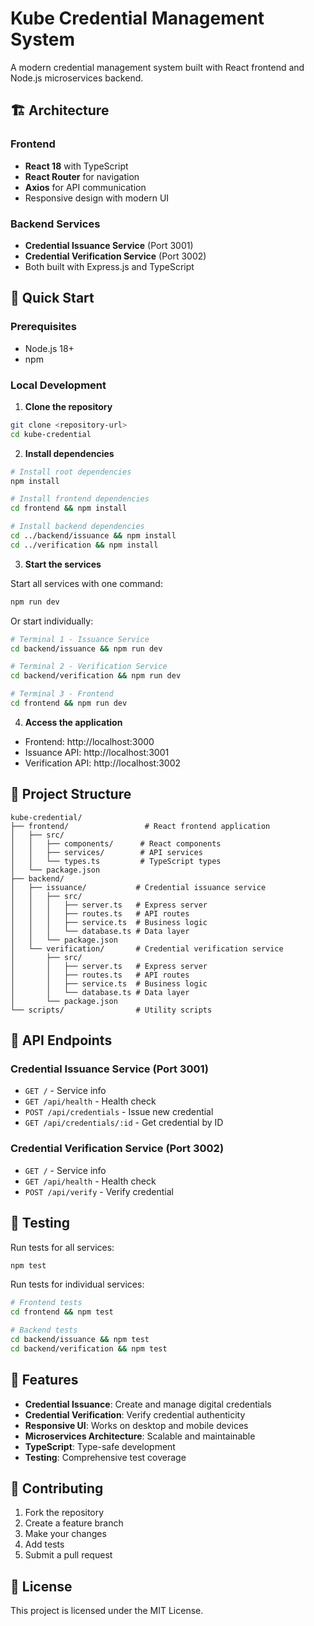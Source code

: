 # Kube Credential Management System

A modern credential management system built with React frontend and Node.js microservices backend.

## 🏗️ Architecture

### Frontend
- **React 18** with TypeScript
- **React Router** for navigation
- **Axios** for API communication
- Responsive design with modern UI

### Backend Services
- **Credential Issuance Service** (Port 3001)
- **Credential Verification Service** (Port 3002)
- Both built with Express.js and TypeScript

## 🚀 Quick Start

### Prerequisites
- Node.js 18+
- npm

### Local Development

1. **Clone the repository**
```bash
git clone <repository-url>
cd kube-credential
```

2. **Install dependencies**
```bash
# Install root dependencies
npm install

# Install frontend dependencies
cd frontend && npm install

# Install backend dependencies
cd ../backend/issuance && npm install
cd ../verification && npm install
```

3. **Start the services**

Start all services with one command:
```bash
npm run dev
```

Or start individually:
```bash
# Terminal 1 - Issuance Service
cd backend/issuance && npm run dev

# Terminal 2 - Verification Service  
cd backend/verification && npm run dev

# Terminal 3 - Frontend
cd frontend && npm run dev
```

4. **Access the application**
- Frontend: http://localhost:3000
- Issuance API: http://localhost:3001
- Verification API: http://localhost:3002

## 📁 Project Structure

```
kube-credential/
├── frontend/                 # React frontend application
│   ├── src/
│   │   ├── components/      # React components
│   │   ├── services/        # API services
│   │   └── types.ts         # TypeScript types
│   └── package.json
├── backend/
│   ├── issuance/           # Credential issuance service
│   │   ├── src/
│   │   │   ├── server.ts   # Express server
│   │   │   ├── routes.ts   # API routes
│   │   │   ├── service.ts  # Business logic
│   │   │   └── database.ts # Data layer
│   │   └── package.json
│   └── verification/       # Credential verification service
│       ├── src/
│       │   ├── server.ts   # Express server
│       │   ├── routes.ts   # API routes
│       │   ├── service.ts  # Business logic
│       │   └── database.ts # Data layer
│       └── package.json
└── scripts/                # Utility scripts
```

## 🔧 API Endpoints

### Credential Issuance Service (Port 3001)
- `GET /` - Service info
- `GET /api/health` - Health check
- `POST /api/credentials` - Issue new credential
- `GET /api/credentials/:id` - Get credential by ID

### Credential Verification Service (Port 3002)
- `GET /` - Service info
- `GET /api/health` - Health check
- `POST /api/verify` - Verify credential

## 🧪 Testing

Run tests for all services:
```bash
npm test
```

Run tests for individual services:
```bash
# Frontend tests
cd frontend && npm test

# Backend tests
cd backend/issuance && npm test
cd backend/verification && npm test
```

## 📝 Features

- **Credential Issuance**: Create and manage digital credentials
- **Credential Verification**: Verify credential authenticity
- **Responsive UI**: Works on desktop and mobile devices
- **Microservices Architecture**: Scalable and maintainable
- **TypeScript**: Type-safe development
- **Testing**: Comprehensive test coverage

## 🤝 Contributing

1. Fork the repository
2. Create a feature branch
3. Make your changes
4. Add tests
5. Submit a pull request

## 📄 License

This project is licensed under the MIT License.